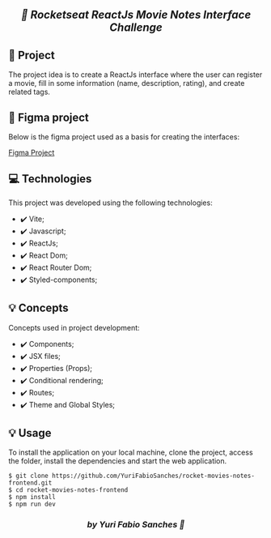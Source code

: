 ## <p align="center"><i>🚀 Rocketseat ReactJs Movie Notes Interface Challenge</i></p>

<h2 id="project">📁 Project</h2>

The project idea is to create a ReactJs interface where the user can register a movie, fill in some information (name, description, rating), and create related tags.

<h2 id="structure">📌 Figma project</h2>

Below is the figma project used as a basis for creating the interfaces:

<a href="https://www.figma.com/file/TtBGYRBWqcqr26IOWQcxDI/RocketMovies-(Copy)?type=design&mode=design&t=sYzXL8uO0KOCt3pq-0">Figma Project</a>

<h2 id="technologies">💻 Technologies</h2>

This project was developed using the following technologies:

- ✔️ Vite;
- ✔️ Javascript;
- ✔️ ReactJs;
- ✔️ React Dom;
- ✔️ React Router Dom;
- ✔️ Styled-components;

<h2 id="concepts">💡 Concepts</h2>

Concepts used in project development:

- ✔️ Components;
- ✔️ JSX files;
- ✔️ Properties (Props);
- ✔️ Conditional rendering;
- ✔️ Routes;
- ✔️ Theme and Global Styles;

<h2 id="usage">💡 Usage</h2>

To install the application on your local machine, clone the project, access the folder, install the dependencies and start the web application.

```
$ git clone https://github.com/YuriFabioSanches/rocket-movies-notes-frontend.git
$ cd rocket-movies-notes-frontend
$ npm install
$ npm run dev
```

### <p align="center"><i>by Yuri Fabio Sanches 👀</i></p>

